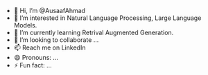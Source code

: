 - 👋 Hi, I’m @AusaafAhmad
- 👀 I’m interested in Natural Language Processing, Large Language Models.
- 🌱 I’m currently learning Retrival Augmented Generation.
- 💞️ I’m looking to collaborate ...
- 📫 Reach me on LinkedIn
- 😄 Pronouns: ...
- ⚡ Fun fact: ...

<!---
AusaafAhmad/AusaafAhmad is a ✨ special ✨ repository because its `README.md` (this file) appears on your GitHub profile.
You can click the Preview link to take a look at your changes.
--->
